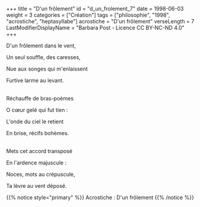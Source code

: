 +++
title = "D'un frôlement"
id = "d_un_frolement_7"
date = 1998-06-03
weight = 3
categories = ["Création"]
tags = ["philosophie", "1998", "acrostiche", "heptasyllabe"]
acrostiche = "D'un frôlement"
verseLength = 7
LastModifierDisplayName = "Barbara Post - Licence CC BY-NC-ND 4.0"
+++

D'un frôlement dans le vent,

Un seul souffle, des caresses,

Nue aux songes qui m'enlaissent

Furtive larme au levant.

 \
Réchauffe de bras-poèmes

O cœur gelé qui fut tien :

L'onde du ciel le retient

En brise, récifs bohèmes.

 \
Mets cet accord transposé

En l'ardence majuscule :

Noces, mots au crépuscule,

Ta lèvre au vent déposé.

{{% notice style="primary" %}}
Acrostiche : D'un frôlement
{{% /notice %}}

